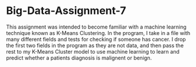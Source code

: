 # Big-Data-Assignment-7
This assignment was intended to become familiar with a machine learning technique known as K-Means Clustering. In the program, I take in a file with many different fields and tests for checking if someone has cancer. I drop the first two fields in the program as they are not data, and then pass the rest to my K-Means Cluster model to use machine learning to learn and predict whether a patients diagnosis is malignent or benign.
